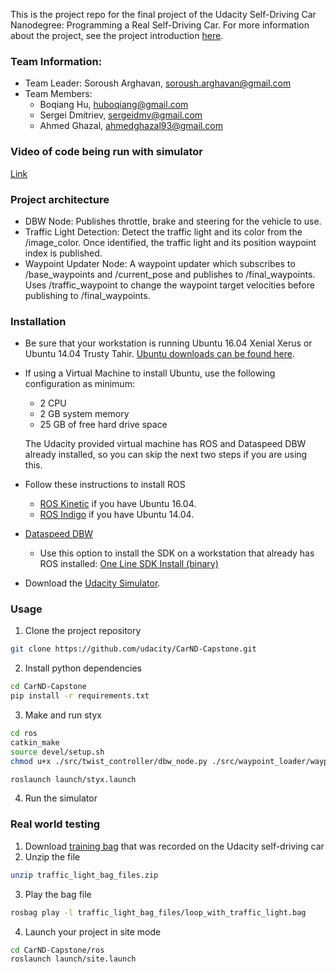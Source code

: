 This is the project repo for the final project of the Udacity Self-Driving Car Nanodegree: Programming a Real Self-Driving Car. For more information about the project, see the project introduction [here](https://classroom.udacity.com/nanodegrees/nd013/parts/6047fe34-d93c-4f50-8336-b70ef10cb4b2/modules/e1a23b06-329a-4684-a717-ad476f0d8dff/lessons/462c933d-9f24-42d3-8bdc-a08a5fc866e4/concepts/5ab4b122-83e6-436d-850f-9f4d26627fd9).

### Team Information:

* Team Leader: Soroush Arghavan, soroush.arghavan@gmail.com
* Team Members:
  * Boqiang Hu, huboqiang@gmail.com
  * Sergei Dmitriev, sergeidmv@gmail.com
  * Ahmed Ghazal, ahmedghazal93@gmail.com
  
### Video of code being run with simulator
[Link](https://www.youtube.com/watch?v=Q63nTLkf6zg)

### Project architecture

* DBW Node: Publishes throttle, brake and steering for the vehicle to use.
* Traffic Light Detection: Detect the traffic light and its color from the /image_color. Once identified, the traffic light and its position waypoint index is published.
* Waypoint Updater Node: A waypoint updater which subscribes to /base_waypoints and /current_pose and publishes to /final_waypoints. Uses /traffic_waypoint to change the waypoint target velocities before publishing to /final_waypoints. 

### Installation

* Be sure that your workstation is running Ubuntu 16.04 Xenial Xerus or Ubuntu 14.04 Trusty Tahir. [Ubuntu downloads can be found here](https://www.ubuntu.com/download/desktop).
* If using a Virtual Machine to install Ubuntu, use the following configuration as minimum:
  * 2 CPU
  * 2 GB system memory
  * 25 GB of free hard drive space

  The Udacity provided virtual machine has ROS and Dataspeed DBW already installed, so you can skip the next two steps if you are using this.

* Follow these instructions to install ROS
  * [ROS Kinetic](http://wiki.ros.org/kinetic/Installation/Ubuntu) if you have Ubuntu 16.04.
  * [ROS Indigo](http://wiki.ros.org/indigo/Installation/Ubuntu) if you have Ubuntu 14.04.
* [Dataspeed DBW](https://bitbucket.org/DataspeedInc/dbw_mkz_ros)
  * Use this option to install the SDK on a workstation that already has ROS installed: [One Line SDK Install (binary)](https://bitbucket.org/DataspeedInc/dbw_mkz_ros/src/81e63fcc335d7b64139d7482017d6a97b405e250/ROS_SETUP.md?fileviewer=file-view-default)
* Download the [Udacity Simulator](https://github.com/udacity/CarND-Capstone/releases/tag/v1.2).

### Usage

1. Clone the project repository
```bash
git clone https://github.com/udacity/CarND-Capstone.git
```

2. Install python dependencies
```bash
cd CarND-Capstone
pip install -r requirements.txt
```
3. Make and run styx
```bash
cd ros
catkin_make
source devel/setup.sh
chmod u+x ./src/twist_controller/dbw_node.py ./src/waypoint_loader/waypoint_loader.py ./src/waypoint_updater/waypoint_updater.py ./src/tl_detector/tl_detector.py ./src/tl_detector/light_publisher.py ./src/camera_info_publisher/yaml_to_camera_info_publisher.py ./src/styx/server.py ./src/styx/unity_simulator_launcher.sh

roslaunch launch/styx.launch
```
4. Run the simulator

### Real world testing
1. Download [training bag](https://drive.google.com/file/d/0B2_h37bMVw3iYkdJTlRSUlJIamM/view?usp=sharing) that was recorded on the Udacity self-driving car
2. Unzip the file
```bash
unzip traffic_light_bag_files.zip
```
3. Play the bag file
```bash
rosbag play -l traffic_light_bag_files/loop_with_traffic_light.bag
```
4. Launch your project in site mode
```bash
cd CarND-Capstone/ros
roslaunch launch/site.launch
```
